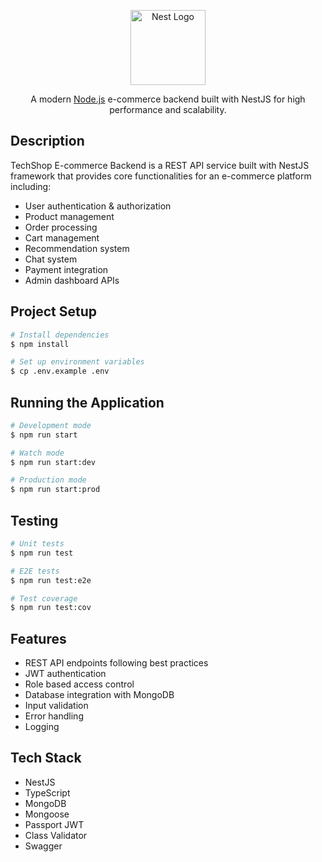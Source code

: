 <p align="center">
  <a href="http://nestjs.com/" target="blank"><img src="https://nestjs.com/img/logo-small.svg" width="120" alt="Nest Logo" /></a>
</p>

<p align="center">
  A modern <a href="http://nodejs.org" target="_blank">Node.js</a> e-commerce backend built with NestJS for high performance and scalability.
</p>

## Description

TechShop E-commerce Backend is a REST API service built with NestJS framework that provides core functionalities for an e-commerce platform including:

- User authentication & authorization
- Product management
- Order processing
- Cart management
- Recommendation system
- Chat system
- Payment integration
- Admin dashboard APIs

## Project Setup

```bash
# Install dependencies
$ npm install

# Set up environment variables
$ cp .env.example .env
```

## Running the Application

```bash
# Development mode
$ npm run start

# Watch mode
$ npm run start:dev

# Production mode
$ npm run start:prod
```

## Testing

```bash
# Unit tests
$ npm run test

# E2E tests
$ npm run test:e2e

# Test coverage
$ npm run test:cov
```

<!-- ## API Documentation

The API documentation is available at `/api/docs` when running the application locally. It provides detailed information about all available endpoints, request/response formats, and authentication requirements. -->

## Features

- REST API endpoints following best practices
- JWT authentication
- Role based access control
- Database integration with MongoDB
- Input validation
- Error handling
- Logging

## Tech Stack

- NestJS
- TypeScript
- MongoDB
- Mongoose
- Passport JWT
- Class Validator
- Swagger

<!-- ## License

This project is [MIT licensed](LICENSE). -->
